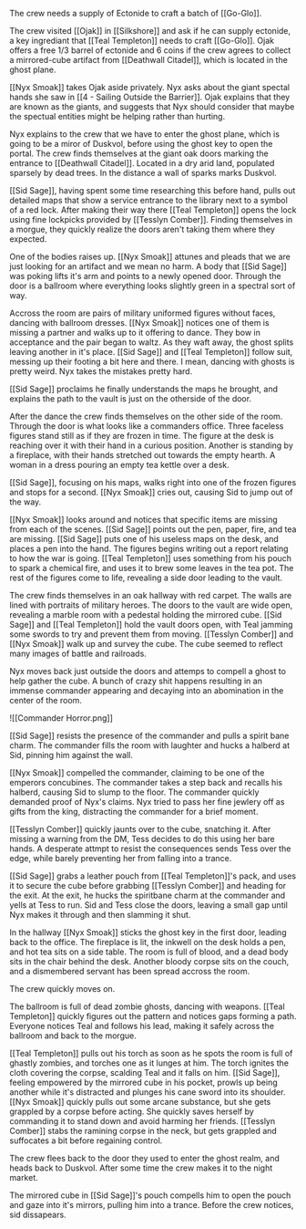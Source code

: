 The crew needs a supply of Ectonide to craft a batch of [[Go-Glo]].

The crew visited [[Ojak]] in [[Silkshore]] and ask if he can supply ectonide, a key ingrediant that [[Teal Templeton]] needs to craft [[Go-Glo]]. Ojak offers a free 1/3 barrel of ectonide and 6 coins if the crew agrees to collect a mirrored-cube artifact from [[Deathwall Citadel]], which is located in the ghost plane.

[[Nyx Smoak]] takes Ojak aside privately. Nyx asks about the giant spectal hands she saw in [[4 - Sailing Outside the Barrier]]. Ojak explains that they are known as the giants, and suggests that Nyx should consider that maybe the spectual entities might be helping rather than hurting.

Nyx explains to the crew that we have to enter the ghost plane, which is going to be a miror of Duskvol, before using the ghost key to open the portal. The crew finds themselves at the giant oak doors marking the entrance to [[Deathwall Citadel]]. Located in a dry arid land, populated sparsely by dead trees. In the distance a wall of sparks marks Duskvol.

[[Sid Sage]], having spent some time researching this before hand, pulls out detailed maps that show a service entrance to the library next to a symbol of a red lock. After making their way there [[Teal Templeton]] opens the lock using fine lockpicks provided by [[Tesslyn Comber]]. Finding themselves in a morgue, they quickly realize the doors aren't taking them where they expected.

One of the bodies raises up. [[Nyx Smoak]] attunes and pleads that we are just looking for an artifact and we mean no harm. A body that [[Sid Sage]] was poking lifts it's arm and points to a newly opened door. Through the door is a ballroom where everything looks slightly green in a spectral sort of way. 

Accross the room are pairs of military uniformed figures without faces, dancing with ballroom dresses. [[Nyx Smoak]] notices one of them is missing a partner and walks up to it offering to dance. They bow in acceptance and the pair began to waltz. As they waft away, the ghost splits leaving another in it's place. [[Sid Sage]] and [[Teal Templeton]] follow suit, messing up their footing a bit here and there. I mean, dancing with ghosts is pretty weird. Nyx takes the mistakes pretty hard.

[[Sid Sage]] proclaims he finally understands the maps he brought, and explains the path to the vault is just on the otherside of the door.

After the dance the crew finds themselves on the other side of the room. Through the door is what looks like a commanders office. Three faceless figures stand still as if they are frozen in time. The figure at the desk is reaching over it with their hand in a curious position. Another is standing by a fireplace, with their hands stretched out towards the empty hearth. A woman in a dress pouring an empty tea kettle over a desk.

[[Sid Sage]], focusing on his maps, walks right into one of the frozen figures and stops for a second. [[Nyx Smoak]] cries out, causing Sid to jump out of the way.

[[Nyx Smoak]] looks around and notices that specific items are missing from each of the scenes. [[Sid Sage]] points out the pen, paper, fire, and tea are missing. [[Sid Sage]] puts one of his useless maps on the desk, and places a pen into the hand. The figures begins writing out a report relating to how the war is going. [[Teal Templeton]] uses something from his pouch to spark a chemical fire, and uses it to brew some leaves in the tea pot. The rest of the figures come to life, revealing a side door leading to the vault.

The crew finds themselves in an oak hallway with red carpet. The walls are lined with portraits of military heroes. The doors to the vault are wide open, revealing a marble room with a pedestal holding the mirrored cube. [[Sid Sage]] and [[Teal Templeton]] hold the vault doors open, with Teal jamming some swords to try and prevent them from moving. [[Tesslyn Comber]] and [[Nyx Smoak]] walk up and survey the cube. The cube seemed to reflect many images of battle and railroads.

Nyx moves back just outside the doors and attemps to compell a ghost to help gather the cube. A bunch of crazy shit happens resulting in an immense commander appearing and decaying into an abomination in the center of the room.

![[Commander Horror.png]]

[[Sid Sage]] resists the presence of the commander and pulls a spirit bane charm. The commander fills the room with laughter and hucks a halberd at Sid, pinning him against the wall.

[[Nyx Smoak]] compelled the commander, claiming to be one of the emperors concubines. The commander takes a step back and recalls his halberd, causing Sid to slump to the floor. The commander quickly demanded proof of Nyx's claims. Nyx tried to pass her fine jewlery off as gifts from the king, distracting the commander for a brief moment.

[[Tesslyn Comber]] quickly jaunts over to the cube, snatching it. After missing a warning from the DM, Tess decides to do this using her bare hands. A desperate attmpt to resist the consequences sends Tess over the edge, while barely preventing her from falling into a trance.

[[Sid Sage]] grabs a leather pouch from [[Teal Templeton]]'s pack, and uses it to secure the cube before grabbing [[Tesslyn Comber]] and heading for the exit. At the exit, he hucks the spiritbane charm at the commander and yells at Tess to run. Sid and Tess close the doors, leaving a small gap until Nyx makes it through and then slamming it shut.

In the hallway [[Nyx Smoak]] sticks the ghost key in the first door, leading back to the office. The fireplace is lit, the inkwell on the desk holds a pen, and hot tea sits on a side table. The room is full of blood, and a dead body sits in the chair behind the desk. Another bloody corpse sits on the couch, and a dismembered servant has been spread accross the room.

The crew quickly moves on.

The ballroom is full of dead zombie ghosts, dancing with weapons. [[Teal Templeton]] quickly figures out the pattern and notices gaps forming a path. Everyone notices Teal and follows his lead, making it safely across the ballroom and back to the morgue.

[[Teal Templeton]] pulls out his torch as soon as he spots the room is full of ghastly zombies, and torches one as it lunges at him. The torch ignites the cloth covering the corpse, scalding Teal and it falls on him. [[Sid Sage]], feeling empowered by the mirrored cube in his pocket, prowls up being another while it's distracted and plunges his cane sword into its shoulder. [[Nyx Smoak]] quickly pulls out some arcane substance, but she gets grappled by a corpse before acting. She quickly saves herself by commanding it to stand down and avoid harming her friends. [[Tesslyn Comber]] stabs the ramining corpse in the neck, but gets grappled and suffocates a bit before regaining control.

The crew flees back to the door they used to enter the ghost realm, and heads back to Duskvol. After some time the crew makes it to the night market.

The mirrored cube in [[Sid Sage]]'s pouch compells him to open the pouch and gaze into it's mirrors, pulling him into a trance. Before the crew notices, sid dissapears.
